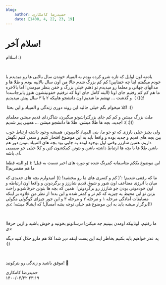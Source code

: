 ```yaml
---
blog:
    author: حمیدرضا کامکاری
    date: [1400, 4, 22, 23, 19]
---
```

# سلام آخر!

<div class="cnt">
<p>سلاام!‌‌ :)</p>
<p><br/></p>
<p>یادمه اون اوایل که تازه شرو کرده بودم به المپیاد خوندن سال بالایی ها رو میدیدم با خودم میگفتم اینا چه خفنایین!‌ کم کم بزرگ شدم حالا من اون سال بالاییه بودم و طلا ها و مدالهای جهانی و معلما رو میدیدم تو ذهنم خیلی بزرگ و خفن بنظر میومدن! اما بالاخره ما هم کم کم رفتیم جای اونا (البته کامل جای اونا که نرفتیم خفونیتشون هنوز پابرجاست‌! :)))‌ )  و گذشت ... تهشم ما شدیم اون دانشجو هاییکه ۲ یا ۳ سال پیش میدیدیم!</p>
<p> کلا میخوام بگم خیلی جالبه این روند دوری زندگی و المپیاد و این بحثا! :))</p>
<p>ملت بزرگ میشن و کم کم جای بزرگتراشونو میگیرن، شاگردای قدیم میشن معلمای جدید، بچه ها طلا میشن، طلا ها دانشجو میشن ... هعییی پیر شدیم! :( :)))</p>
<p>ولی یچیز خیلی بارزی که تو جو ما، ینی المپیاد کامپیوتر، همیشه وجود داشته ارتباط خوب بین بچه های قدیم و جدید بوده و واقعا باید به این موضوع افتحار کنیم و سعی کنیم نگهش داریم. همین شاززز وقتی اول بوجود اومد یه جایی بود بچه های المپیاد بتونن دور هم باشن طلا ها با بچه ها ارتباط داشته باشن و بتونن کمکشون کنن و کلا حیلی جو صمیمی ای باشه.</p>
<p>این موضوع یککم متاسفانه کمرنگ شده تو دوره های اخیر نسبت به قبل! :( (و البته قطعا ما هم مقصریم!)</p>
<p>ما که رفتنی شدیم! :'( کم و کسری های ما رو ببخشید! :))‌ امیدوارم بچه های جدیدی که میان با انرژی مضاعف اون شور و شوق قدیم شاززز و برگردونن و واقعا اون ارتباطه و اون خودمونی بودن جو شاززز رو برگردونن!  همین که بچه ها بتونن حرفاشونو راحت بزنن تو این محیط یه چیزیه که کم تر و کمتر شده و این بده! از نظر من علاوه بر اینکه مسابقات آمادگی مرحله ۱ و مرحله ۲ و مرحله ۳ و این جور چیزای گوگولی مگولی (!)‌برگزار میشه باید به این موضوع هم خیلی توجه بشه امسال! که ایشالا میشه!‌‌ :دی</p>
<p><br/></p>
<p>ما رفتیم، اوناییکه اومدن ببینیم چه میکنن! درساتونو بخونید و خوش باشید و ازین حرفا! :دی</p>
<p>یه عذر خواهیم باید بکنیم بخاطر اینه این پست اینقد دیر شد! کلا هم مارو حلال کنید دیگه :))‌</p>
<p><br/></p>
<p>موفق باشید و زندگی رو بترکونید!‌‌ 🤘</p>
</div>

<div class="blog-info">
    <div class="blog-author">حمیدرضا کامکاری</div>
    <div class="blog-date">۱۴۰۰/۰۴/۲۲ ۲۳:۱۹</div>
</div>

